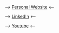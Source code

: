 
--> [Personal Website](https://ahmetilten.com/) <--

--> [LinkedIn](https://www.linkedin.com/in/iltenahmet/) <--

--> [Youtube](https://youtube.com/@iltenahmet) <--

<!---
iltenahmet/iltenahmet is a ✨ special ✨ repository because its `README.md` (this file) appears on your GitHub profile.
You can click the Preview link to take a look at your changes.
--->
